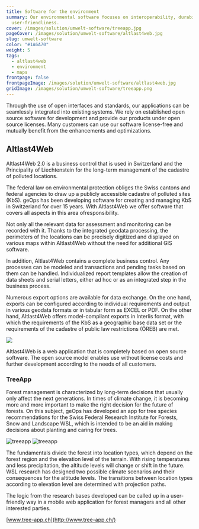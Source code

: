 ```yaml
---
title: Software for the environment
summary: Our environmental software focuses on interoperability, durability and
  user-friendliness.
cover: /images/solution/umwelt-software/treeapp.jpg
pageCover: /images/solution/umwelt-software/altlast4web.jpg
slug: umwelt-software
color: "#1A6A70"
weight: 5
tags:
  - altlast4web
  - environment
  - maps
frontpage: false
frontpageImage: /images/solution/umwelt-software/altlast4web.jpg
gridImage: /images/solution/umwelt-software/treeapp.png
---
```

Through the use of open interfaces and standards, our applications can be seamlessly integrated into existing systems. We rely on established open source software for development and provide our products under open source licenses. Many customers can use our software license-free and mutually benefit from the enhancements and optimizations.

## Altlast4Web

Altlast4Web 2.0 is a business control that is used in Switzerland and the Principality of Liechtenstein for the long-term management of the cadastre of polluted locations.

The federal law on environmental protection obliges the Swiss cantons and federal agencies to draw up a publicly accessible cadastre of polluted sites (KbS). geOps has been developing software for creating and managing KbS in Switzerland for over 15 years. With Altlast4Web we offer software that covers all aspects in this area of ​​responsibility.

Not only all the relevant data for assessment and monitoring can be recorded with it. Thanks to the integrated geodata processing, the perimeters of the locations can be precisely digitized and displayed on various maps within Altlast4Web without the need for additional GIS software.

In addition, Altlast4Web contains a complete business control. Any processes can be modeled and transactions and pending tasks based on them can be handled. Individualized report templates allow the creation of data sheets and serial letters, either ad hoc or as an integrated step in the business process.

Numerous export options are available for data exchange. On the one hand, exports can be configured according to individual requirements and output in various geodata formats or in tabular form as EXCEL or PDF. On the other hand, Altlast4Web offers model-compliant exports in Interlis format, with which the requirements of the KbS as a geographic base data set or the requirements of the cadastre of public law restrictions (ÖREB) are met.

![](/images/solution/umwelt-software/grafik_bg_weis.png)

Altlast4Web is a web application that is completely based on open source software. The open source model enables use without license costs and further development according to the needs of all customers.

### TreeApp

Forest management is characterized by long-term decisions that usually only affect the next generations. In times of climate change, it is becoming more and more important to make the right decision for the future of forests. On this subject, geOps has developed an app for tree species recommendations for the Swiss Federal Research Institute for Forests, Snow and Landscape WSL, which is intended to be an aid in making decisions about planting and caring for trees.

<img src="/images/solution/umwelt-software/treeapp.jpg" alt="treeapp" class="block-desktop">
<img src="/images/solution/umwelt-software/altlast-1-.jpg" alt="treeapp" class="block-mobile">

The fundamentals divide the forest into location types, which depend on the forest region and the elevation level of the terrain. With rising temperatures and less precipitation, the altitude levels will change or shift in the future. WSL research has designed two possible climate scenarios and their consequences for the altitude levels. The transitions between location types according to elevation level are determined with projection paths.

The logic from the research bases developed can be called up in a user-friendly way in a mobile web application for forest managers and all other interested parties.

[www.tree-app.ch](http://www.tree-app.ch/)